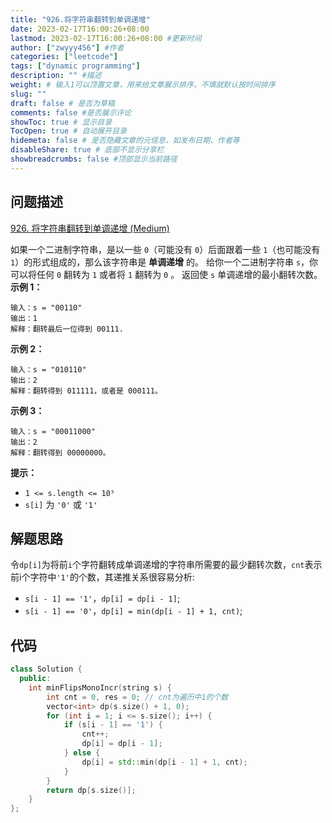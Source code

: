 ```yaml
---
title: "926.将字符串翻转到单调递增"
date: 2023-02-17T16:00:26+08:00
lastmod: 2023-02-17T16:00:26+08:00 #更新时间
author: ["zwyyy456"] #作者
categories: ["leetcode"]
tags: ["dynamic programming"]
description: "" #描述
weight: # 输入1可以顶置文章，用来给文章展示排序，不填就默认按时间排序
slug: ""
draft: false # 是否为草稿
comments: false #是否展示评论
showToc: true # 显示目录
TocOpen: true # 自动展开目录
hidemeta: false # 是否隐藏文章的元信息，如发布日期、作者等
disableShare: true # 底部不显示分享栏
showbreadcrumbs: false #顶部显示当前路径
---
```

## 问题描述
[926. 将字符串翻转到单调递增 (Medium)](https://leetcode.cn/problems/flip-string-to-monotone-increasing/)

如果一个二进制字符串，是以一些 `0`（可能没有 `0`）后面跟着一些 `1`（也可能没有
`1`）的形式组成的，那么该字符串是 **单调递增** 的。
给你一个二进制字符串 `s`，你可以将任何 `0` 翻转为 `1` 或者将 `1` 翻转为 `0` 。
返回使 `s` 单调递增的最小翻转次数。
**示例 1：**
```
输入：s = "00110"
输出：1
解释：翻转最后一位得到 00111.
```
**示例 2：**
```
输入：s = "010110"
输出：2
解释：翻转得到 011111，或者是 000111。
```
**示例 3：**
```
输入：s = "00011000"
输出：2
解释：翻转得到 00000000。
```
**提示：**
- `1 <= s.length <= 10⁵`
- `s[i]` 为 `'0'` 或 `'1'`

## 解题思路
令`dp[i]`为将前`i`个字符翻转成单调递增的字符串所需要的最少翻转次数，`cnt`表示前i个字符中`'1'`的个数，其递推关系很容易分析:
- `s[i - 1] == '1'`，`dp[i] = dp[i - 1]`;
- `s[i - 1] == '0'`，`dp[i] = min(dp[i - 1] + 1, cnt)`;

## 代码
```cpp
class Solution {
  public:
    int minFlipsMonoIncr(string s) {
        int cnt = 0, res = 0; // cnt为遍历中1的个数
        vector<int> dp(s.size() + 1, 0);
        for (int i = 1; i <= s.size(); i++) {
            if (s[i - 1] == '1') {
                cnt++;
                dp[i] = dp[i - 1];
            } else {
                dp[i] = std::min(dp[i - 1] + 1, cnt);
            }
        }
        return dp[s.size()];
    }
};
```